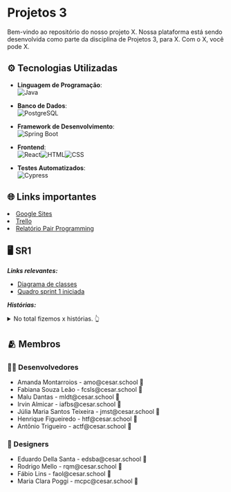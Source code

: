 # Projetos 3

Bem-vindo ao repositório do nosso projeto X. Nossa plataforma está sendo desenvolvida como parte da disciplina de Projetos 3, para X. Com o X, você pode X.
<br>

## ⚙ Tecnologias Utilizadas

- **Linguagem de Programação**:<br>![Java](https://img.shields.io/badge/Java-ED8B00?style=for-the-badge&logo=openjdk&logoColor=white)


- **Banco de Dados**:<br>![PostgreSQL](https://img.shields.io/badge/PostgreSQL-316192?style=for-the-badge&logo=postgresql&logoColor=white)

- **Framework de Desenvolvimento**:<br>![Spring Boot](https://img.shields.io/badge/Spring_Boot-6DB33F?style=for-the-badge&logo=springboot&logoColor=white)

- **Frontend**:<br>![React](https://img.shields.io/badge/React-20232A?style=for-the-badge&logo=react&logoColor=61DAFB)![HTML](https://img.shields.io/badge/HTML5-E34F26?style=for-the-badge&logo=html5&logoColor=white)![CSS](https://img.shields.io/badge/CSS3-1572B6?style=for-the-badge&logo=css3&logoColor=white)
  
- **Testes Automatizados**:<br>![Cypress](https://img.shields.io/badge/Cypress-17202C?style=for-the-badge&logo=cypress&logoColor=white)

## 🌐 Links importantes
<li> <a href="https://sites.google.com/d/160TZStC0z45z00JOCtXTacXJTA-50Maa/p/1_0ykZFiJkg_7hoWD9UHTHfG7fip96Oay/edit">Google Sites</a> </li>
<li> <a href="https://trello.com/invite/b/67b4c28442361217803e2a1e/ATTI279baead7a54fb8b9f89acd5e6d63bf84EEA9025/projetos-3-g9">Trello</a> </li>
<li> <a href="">Relatório Pair Programming</a> </li>

## 🖥️ SR1

***Links relevantes:***
<ul>
    <li> 
    <a  href=""
      >Diagrama de classes</a>
  </li>
    <li>
        <a  href=""
      >Quadro sprint 1 iniciada</a>
  </li>
</ul>

***Histórias:***

<details>
    <summary>No total fizemos x histórias. 👆</summary>

        - 
        - 
    
</details>


## 🫂 Membros

### 👨‍💻 Desenvolvedores
<ul>
  <li>Amanda Montarroios - amo@cesar.school 📩</li>
  <li>Fabiana Souza Leão - fcsls@cesar.school 📩</li>
  <li>Malu Dantas - mldt@cesar.school 📩</li>
  <li>Irvin Almicar - iafbs@cesar.school 📩</li>
  <li>Júlia Maria Santos Teixeira - jmst@cesar.school 📩</li>
  <li>Henrique Figueiredo - htf@cesar.school 📩</li>
  <li>Antônio Trigueiro - actf@cesar.school 📩</li>
</ul>

### 🎨 Designers
<ul>
  <li>Eduardo Della Santa - edsba@cesar.school 📩</li>
  <li>Rodrigo Mello - rqm@cesar.school 📩</li>
  <li>Fábio Lins - faol@cesar.school 📩</li>
  <li>Maria Clara Poggi - mcpc@cesar.school 📩</li>
</ul>


